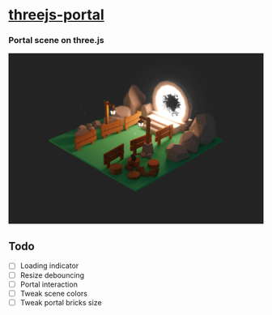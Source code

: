 # [threejs-portal](https://nextgtrgod.github.io/threejs-portal/)
### Portal scene on three.js

<a href="https://nextgtrgod.github.io/threejs-portal/" target="_blank">
  <img src="/screenshot.jpg?raw=true">
</a>

## Todo
- [ ] Loading indicator
- [ ] Resize debouncing
- [ ] Portal interaction
- [ ] Tweak scene colors
- [ ] Tweak portal bricks size